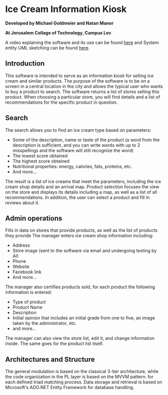 # Ice Cream Information Kiosk
**Developed by Michael Goldmeier and Natan Manor**

**At Jerusalem Collage of Technolegy, Campus Lev**

A video explaining the software and its use can be found [here](https://youtu.be/UI-k_IfrF8Q) and 
System entity UML sketching can be found [here](https://github.com/nmanor/IceCreamKioskInformation/blob/master/UML.pdf).
## Introduction
This software is intended to serve as an information kiosk for selling ice cream and similar products. The purpose of the software is to be on a screen in a central location in the city and allows the typical user who wants to buy a product to search. The software returns a list of stores selling this product. When choosing a particular store, you will find details and a list of recommendations for the specific product in question.
## Search
The search allows you to find an ice cream type based on parameters:
- Some of the description, name or taste of the product (a word from the description is sufficient, and you can write words with up to 2 misspellings and the software will still recognize the word)
- The lowest score obtained
- The highest score obtained
- Nutritional properties: energy, calories, fats, proteins, etc.
- And more...

The result is a list of ice creams that meet the parameters, including the ice cream shop details and an arrival map. 
Product selection focuses the view on the store and displays its details including a map, as well as a list of all recommendations. 
In addition, the user can select a product and fill in reviews about it.
## Admin operations
Fills in data on stores that provide products, as well as the list of products they provide
The manager enters ice cream shop information including:
- Address
- Store image (sent to the software via email and undergoing testing by AI)
- Phone
- Website
- Facebook link
- And more...

The manager also certifies products sold, for each product the following information is entered:
- Type of product
- Product Name
- Description
- Initial opinion that includes an initial grade from one to five, an image taken by the administrator, etc.
- and more...

The manager can also view the store list, edit it, and change information inside. The same goes for the product list itself.
## Architectures and Structure
The general modulation is based on the classical 3-tier architecture, while the code organization in the PL layer is based on the MVVM pattern: for each defined triad matching process.
Data storage and retrieval is based on Microsoft's ADO.NET Entity Framework for database handling.
